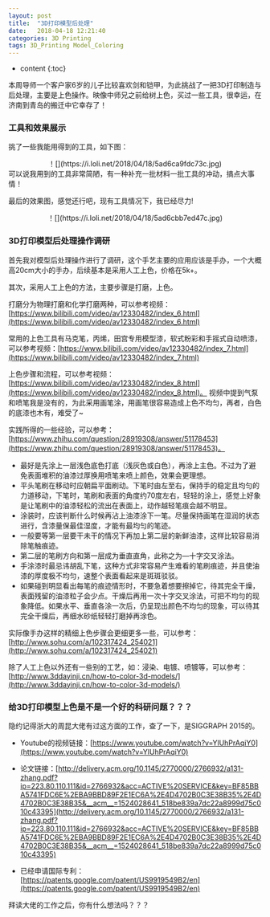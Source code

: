 ```yaml
---
layout: post
title:  "3D打印模型后处理"
date:   2018-04-18 12:21:40
categories: 3D Printing
tags: 3D_Printing Model_Coloring
---
```


* content
{:toc}

本周导师一个客户家6岁的儿子比较喜欢剑和铠甲，为此挑战了一把3D打印制造与后处理，主要是上色操作。映像中师兄之前给树上色，买过一些工具，很幸运，在济南到青岛的搬迁中它幸存了！

### 工具和效果展示

挑了一些我能用得到的工具，如下图：
<div align=center>
！[](https://i.loli.net/2018/04/18/5ad6ca9fdc73c.jpg)
</div>
可以说我用到的工具非常简陋，有一种补充一批材料一批工具的冲动，搞点大事情！

最后的效果图，感觉还行吧，现有工具情况下，我已经尽力!
<div align=center>
！[](https://i.loli.net/2018/04/18/5ad6cbb7ed47c.jpg)
</div>

### 3D打印模型后处理操作调研

首先我对模型后处理操作进行了调研，这个手艺主要的应用应该是手办，一个大概高20cm大小的手办，后续基本是采用人工上色，价格在5k+。

其次，采用人工上色的方法，主要步骤是打磨，上色。

打磨分为物理打磨和化学打磨两种，可以参考视频：[https://www.bilibili.com/video/av12330482/index_6.html](https://www.bilibili.com/video/av12330482/index_6.html)

常用的上色工具有马克笔，丙烯，田宫专用模型漆，软式粉彩和手摇式自动喷漆，可以参考视频：[https://www.bilibili.com/video/av12330482/index_7.html](https://www.bilibili.com/video/av12330482/index_7.html)

上色步骤和流程，可以参考视频：[https://www.bilibili.com/video/av12330482/index_8.html](https://www.bilibili.com/video/av12330482/index_8.html)。
视频中提到气泵和喷笔我是没有的，为此采用画笔涂，用画笔很容易造成上色不均匀，再者，白色的底漆也木有，难受了~

实践所得的一些经验，可以参考：[https://www.zhihu.com/question/28919308/answer/51178453](https://www.zhihu.com/question/28919308/answer/51178453)。
 - 最好是先涂上一层浅色底色打底（浅灰色或白色），再涂上主色。不过为了避免表面堆积的油漆过厚换用喷笔来喷上颜色，效果会更理想。
 - 平头笔刷在移动时应朝扁平面刷动。下笔时由左至右，保持手的稳定且均匀的力道移动，下笔时，笔刷和表面的角度约70度左右，轻轻的涂上，感觉上好象是让笔刷中的油漆轻松的流出在表面上，动作越轻笔痕会越不明显。 
 - 涂装时，应该判断什么时候再沾上油漆涂下一笔。尽量保持画笔在湿润的状态进行，含漆量保最佳湿度，才能有最均匀的笔迹。
 - 一般要等第一层要干未干的情况下再加上第二层的新鲜油漆，这样比较容易消除笔触痕迹。
 - 第二层的笔刷方向和第一层成为垂直直角，此称之为—十字交叉涂法。
 - 手涂漆时最忌讳胡乱下笔，这种方式非常容易产生难看的笔刷痕迹，并且使油漆的厚度极不均匀，速整个表面看起来是斑斑驳驳。
 - 如果碰到明显看出每笔的痕迹情形时，不要急着想要擦掉它，待其完全干燥，表面残留的油漆粒子会少点。干燥后再用一次十字交叉涂法，可把不均匀的现象降低。如果水平、垂直各涂一次后，仍呈现出颜色不均匀的现象，可以待其完全干燥后，再细水砂纸轻轻打磨掉再涂色。

实际像手办这样的精细上色步骤会更细更多一些，可以参考：[http://www.sohu.com/a/102317424_254021](http://www.sohu.com/a/102317424_254021)

除了人工上色以外还有一些别的工艺，如：浸染、电镀、喷镀等，可以参考：[http://www.3ddayinji.cn/how-to-color-3d-models/](http://www.3ddayinji.cn/how-to-color-3d-models/)

### 给3D打印模型上色是不是一个好的科研问题？？？

隐约记得浙大的周昆大佬有过这方面的工作，查了一下，是SIGGRAPH 2015的。

 - Youtube的视频链接：[https://www.youtube.com/watch?v=YlUhPrAqiY0](https://www.youtube.com/watch?v=YlUhPrAqiY0)

 - 论文链接：[http://delivery.acm.org/10.1145/2770000/2766932/a131-zhang.pdf?ip=223.80.110.111&id=2766932&acc=ACTIVE%20SERVICE&key=BF85BBA5741FDC6E%2EBA9BBD89F2E1EC6A%2E4D4702B0C3E38B35%2E4D4702B0C3E38B35&__acm__=1524028641_518be839a7dc22a8999d75c010c43395](http://delivery.acm.org/10.1145/2770000/2766932/a131-zhang.pdf?ip=223.80.110.111&id=2766932&acc=ACTIVE%20SERVICE&key=BF85BBA5741FDC6E%2EBA9BBD89F2E1EC6A%2E4D4702B0C3E38B35%2E4D4702B0C3E38B35&__acm__=1524028641_518be839a7dc22a8999d75c010c43395)

 - 已经申请国际专利：[https://patents.google.com/patent/US9919549B2/en](https://patents.google.com/patent/US9919549B2/en)

拜读大佬的工作之后，你有什么想法吗？？？